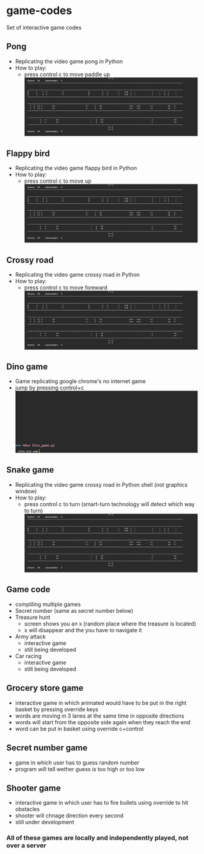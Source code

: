 # game-codes
Set of interactive game codes
## Pong
- Replicating the video game pong in Python
- How to play:
  - press control c to move paddle up
![](crossy_road_demo.gif)
## Flappy bird
- Replicating the video game flappy bird in Python
- How to play:
  - press control c to move up
![](crossy_road_demo.gif)
## Crossy road
- Replicating the video game crossy road in Python
- How to play:
  - press control c to move foreward
![](crossy_road_demo.gif)
## Dino game
- Game replicating google chrome's no internet game
- jump by pressing control+c
![](dino_game_demo.gif)
## Snake game
- Replicating the video game crossy road in Python shell (not graphics window)
- How to play:
  - press control c to turn (smart-turn technology will detect which way to turn)
![](crossy_road_demo.gif)
## Game code
- compliling multiple games
- Secret number (same as secret number below)
- Treasure hunt
  - screen shows you an x (random place where the treasure is located)
  - x will disappear and the you have to navigate it
- Army attack
  - interactive game
  - still being developed
- Car racing
  - interactive game
  - still being developed
## Grocery store game 
- interactive game in which animated would have to be put in the right basket by pressing override keys
- words are moving in 3 lanes at the same time in opposite directions
- words will start from the opposite side again when they reach the end
- word can be put in basket using override c+control
## Secret number game
- game in which user has to guess random number
- program will tell wether guess is too high or too low
## Shooter game
- interactive game in which user has to fire bullets using override to hit obstacles
- shooter will chnage direction every second
- still under development
### All of these games are locally and independently played, not over a server

